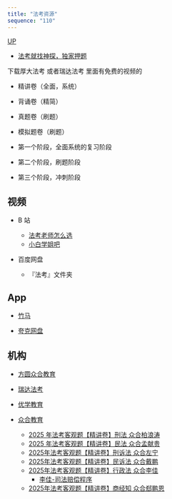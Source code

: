 ```yaml
---
title: "法考资源"
sequence: "110"
---
```


[UP](/law/law-home.html)

- [法考就找神探，独家押题](http://sifalianmemg.ysepan.com/)

下载厚大法考 或者瑞达法考 里面有免费的视频的

- 精讲卷（全面，系统）
- 背诵卷（精简）
- 真题卷（刷题）
- 模拟题卷（刷题）

- 第一个阶段，全面系统的复习阶段
- 第二个阶段，刷题阶段
- 第三个阶段，冲刺阶段

## 视频

- B 站
    - [法考老师怎么选](https://www.bilibili.com/video/BV1oJndeFEHe/)
    - [小白学姐吧](https://space.bilibili.com/33578813)

- 百度网盘
    - 『法考』文件夹

## App

- [竹马](https://zhumavip.com/w/about)

- [夸克网盘](https://pan.quark.cn/s/98d9b615dc94#/list/share)

## 机构

- [方圆众合教育](https://www.zhongheschool.com/)
- [瑞达法考](https://www.ruidaedu.com/)
- [优学教育](https://youxuejiaoyu.net/)

- [众合教育](https://space.bilibili.com/417302260)
    - [2025 年法考客观题【精讲卷】刑法 众合柏浪涛](https://www.bilibili.com/video/BV1r8mxYNECZ/)
    - [2025 年法考客观题【精讲卷】民法 众合孟献贵](https://www.bilibili.com/video/BV1hsSvY7Ev1/)
    - [2025年法考客观题【精讲卷】刑诉法 众合左宁](https://www.bilibili.com/video/BV14jrrYBExd/)
    - [2025年法考客观题【精讲卷】民诉法 众合戴鹏](https://www.bilibili.com/video/BV1F1w3efEwf/)
    - [2025年法考客观题【精讲卷】行政法 众合李佳](https://www.bilibili.com/video/BV1Tyc1eeExu/)
        - [李佳-司法赔偿程序](https://pan.baidu.com/s/1xXmTyVCb8ftPwBvafQ69ew?pwd=k180)
    - [2025年法考客观题【精讲卷】商经知 众合郄鹏恩](https://www.bilibili.com/video/BV19NApeUEVa/)
